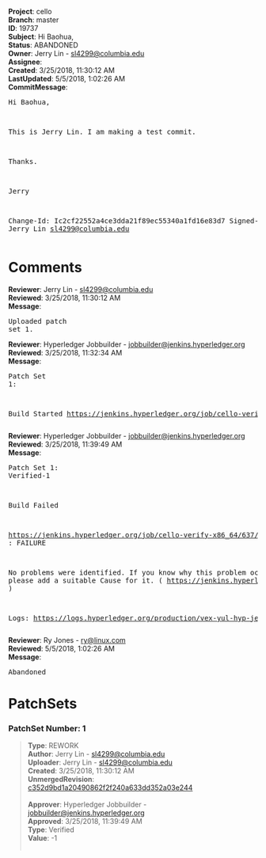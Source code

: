 <strong>Project</strong>: cello<br><strong>Branch</strong>: master<br><strong>ID</strong>: 19737<br><strong>Subject</strong>: Hi Baohua,<br><strong>Status</strong>: ABANDONED<br><strong>Owner</strong>: Jerry Lin - sl4299@columbia.edu<br><strong>Assignee</strong>:<br><strong>Created</strong>: 3/25/2018, 11:30:12 AM<br><strong>LastUpdated</strong>: 5/5/2018, 1:02:26 AM<br><strong>CommitMessage</strong>:<br><pre>Hi Baohua,

This is Jerry Lin. I am making a test commit.

Thanks.

Jerry

Change-Id: Ic2cf22552a4ce3dda21f89ec55340a1fd16e83d7
Signed-off-by: Jerry Lin <sl4299@columbia.edu>
</pre><h1>Comments</h1><strong>Reviewer</strong>: Jerry Lin - sl4299@columbia.edu<br><strong>Reviewed</strong>: 3/25/2018, 11:30:12 AM<br><strong>Message</strong>: <pre>Uploaded patch set 1.</pre><strong>Reviewer</strong>: Hyperledger Jobbuilder - jobbuilder@jenkins.hyperledger.org<br><strong>Reviewed</strong>: 3/25/2018, 11:32:34 AM<br><strong>Message</strong>: <pre>Patch Set 1:

Build Started https://jenkins.hyperledger.org/job/cello-verify-x86_64/637/</pre><strong>Reviewer</strong>: Hyperledger Jobbuilder - jobbuilder@jenkins.hyperledger.org<br><strong>Reviewed</strong>: 3/25/2018, 11:39:49 AM<br><strong>Message</strong>: <pre>Patch Set 1: Verified-1

Build Failed 

https://jenkins.hyperledger.org/job/cello-verify-x86_64/637/ : FAILURE

No problems were identified. If you know why this problem occurred, please add a suitable Cause for it. ( https://jenkins.hyperledger.org/job/cello-verify-x86_64/637/ )

Logs: https://logs.hyperledger.org/production/vex-yul-hyp-jenkins-3/cello-verify-x86_64/637</pre><strong>Reviewer</strong>: Ry Jones - ry@linux.com<br><strong>Reviewed</strong>: 5/5/2018, 1:02:26 AM<br><strong>Message</strong>: <pre>Abandoned</pre><h1>PatchSets</h1><h3>PatchSet Number: 1</h3><blockquote><strong>Type</strong>: REWORK<br><strong>Author</strong>: Jerry Lin - sl4299@columbia.edu<br><strong>Uploader</strong>: Jerry Lin - sl4299@columbia.edu<br><strong>Created</strong>: 3/25/2018, 11:30:12 AM<br><strong>UnmergedRevision</strong>: [c352d9bd1a20490862f2f240a633dd352a03e244](https://github.com/hyperledger-gerrit-archive/cello/commit/c352d9bd1a20490862f2f240a633dd352a03e244)<br><br><strong>Approver</strong>: Hyperledger Jobbuilder - jobbuilder@jenkins.hyperledger.org<br><strong>Approved</strong>: 3/25/2018, 11:39:49 AM<br><strong>Type</strong>: Verified<br><strong>Value</strong>: -1<br><br></blockquote>